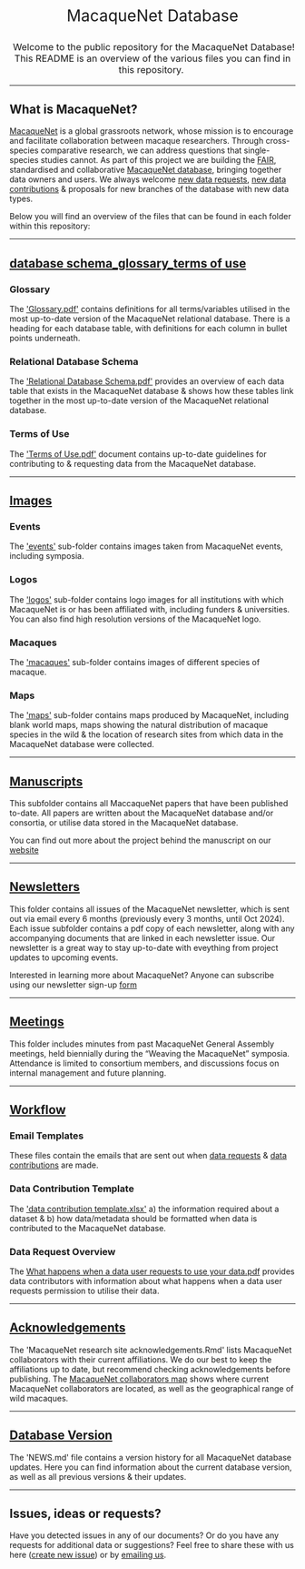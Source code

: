 <h1 style="font-weight:normal" align="center">

 MacaqueNet Database 

</h1>

<h3 style="font-weight:normal" align="center">

 Welcome to the public repository for the MacaqueNet Database! <br> This README is an overview of the various files you can find in this repository. 

</h3>

------------------------------------------------------------------------

## What is MacaqueNet?

[MacaqueNet](https://macaquenet.github.io/) is a global grassroots network, whose mission is to encourage and facilitate collaboration between macaque researchers. Through cross-species comparative research, we can address questions that single-species studies cannot. As part of this project we are building the [FAIR](https://www.go-fair.org/fair-principles/), standardised and collaborative [MacaqueNet database](https://macaquenet.github.io/database/), bringing together data owners and users. We always welcome [new data requests](https://docs.google.com/forms/d/e/1FAIpQLSfR3pvQBxVdw8PK0UhnTfzd2Ty85oLSY3HVHmApoq7s-n26Jg/viewform), [new data contributions](https://docs.google.com/forms/d/e/1FAIpQLSfZYgh6GKW_CmiwbJu4KPil3OUEYgnB3ZUQjMhJ3XfZs2WPhw/viewform) & proposals for new branches of the database with new data types.

Below you will find an overview of the files that can be found in each folder within this repository:

------------------------------------------------------------------------

## [database schema_glossary_terms of use](https://github.com/MacaqueNet/database/tree/main/database%20schema_glossary_terms%20of%20use)

### Glossary

The ['Glossary.pdf'](https://github.com/MacaqueNet/database/blob/main/database%20schema_glossary_terms%20of%20use/Glossary.pdf) contains definitions for all terms/variables utilised in the most up-to-date version of the MacaqueNet relational database. There is a heading for each database table, with definitions for each column in bullet points underneath.

### Relational Database Schema

The ['Relational Database Schema.pdf'](https://github.com/MacaqueNet/database/blob/main/database%20schema_glossary_terms%20of%20use/Relational%20Database%20Schema.pdf) provides an overview of each data table that exists in the MacaqueNet database & shows how these tables link together in the most up-to-date version of the MacaqueNet relational database.

### Terms of Use

The ['Terms of Use.pdf'](https://github.com/MacaqueNet/database/blob/main/database%20schema_glossary_terms%20of%20use/Terms%20of%20Use.pdf) document contains up-to-date guidelines for contributing to & requesting data from the MacaqueNet database.

------------------------------------------------------------------------

## [Images](https://github.com/MacaqueNet/database/tree/main/images)

### Events

The ['events'](https://github.com/MacaqueNet/database/tree/main/images/events) sub-folder contains images taken from MacaqueNet events, including symposia.

### Logos

The ['logos'](https://github.com/MacaqueNet/database/tree/main/images/logos) sub-folder contains logo images for all institutions with which MacaqueNet is or has been affiliated with, including funders & universities. You can also find high resolution versions of the MacaqueNet logo.

### Macaques

The ['macaques'](https://github.com/MacaqueNet/database/tree/main/images/macaques) sub-folder contains images of different species of macaque.

### Maps

The ['maps'](https://github.com/MacaqueNet/database/tree/main/images/maps) sub-folder contains maps produced by MacaqueNet, including blank world maps, maps showing the natural distribution of macaque species in the wild & the location of research sites from which data in the MacaqueNet database were collected.

------------------------------------------------------------------------

## [Manuscripts](https://github.com/MacaqueNet/database/tree/main/manuscripts)

This subfolder contains all MaccaqueNet papers that have been published to-date. All papers are written about the MacaqueNet database and/or consortia, or utilise data stored in the MacaqueNet database.

You can find out more about the project behind the manuscript on our [website](https://macaquenet.github.io/)

------------------------------------------------------------------------

## [Newsletters](https://github.com/MacaqueNet/database/tree/main/newsletters)

This folder contains all issues of the MacaqueNet newsletter, which is sent out via email every 6 months (previously every 3 months, until Oct 2024). Each issue subfolder contains a pdf copy of each newsletter, along with any accompanying documents that are linked in each newsletter issue. Our newsletter is a great way to stay up-to-date with eveything from project updates to upcoming events. 

Interested in learning more about MacaqueNet? Anyone can subscribe using our newsletter sign-up [form](https://docs.google.com/forms/d/e/1FAIpQLSef2OLRBd0Bd4PcgsASWWF8JEb2ZEL90XugA2lqLlRud7qDGQ/viewform?pli=1)

------------------------------------------------------------------------

## [Meetings](https://github.com/MacaqueNet/database/tree/main/meetings)

This folder includes minutes from past MacaqueNet General Assembly meetings, held biennially during the “Weaving the MacaqueNet” symposia. Attendance is limited to consortium members, and discussions focus on internal management and future planning.

------------------------------------------------------------------------



## [Workflow](https://github.com/MacaqueNet/database/blob/main/workflow/MacaqueNet%20workflow.pdf)

### Email Templates

These files contain the emails that are sent out when [data requests](https://github.com/MacaqueNet/database/blob/main/workflow/MacaqueNet%20data%20request%20emails) & [data contributions](https://github.com/MacaqueNet/database/blob/main/workflow/MacaqueNet%20data%20contribution%20emails) are made.

### Data Contribution Template

The ['data contribution template.xlsx'](https://github.com/MacaqueNet/database/blob/main/workflow/MacaqueNet%20social%20behavioral%20data%20contribution%20template.xlsx) a) the information required about a dataset & b) how data/metadata should be formatted when data is contributed to the MacaqueNet database.

### Data Request Overview

The [What happens when a data user requests to use your data.pdf](https://github.com/MacaqueNet/database/blob/main/workflow/What%20happens%20when%20a%20data%20user%20requests%20to%20use%20your%20data.pdf) provides data contributors with information about what happens when a data user requests permission to utilise their data.

------------------------------------------------------------------------

## [Acknowledgements](https://github.com/MacaqueNet/database/blob/main/MacaqueNet%20collaborators/MacaqueNet%20research%20sites%20acknowledgments.Rmd)

The 'MacaqueNet research site acknowledgements.Rmd' lists MacaqueNet collaborators with their current affiliations. We do our best to keep the affiliations up to date, but recommend checking acknowledgements before publishing. The [MacaqueNet collaborators map](https://github.com/MacaqueNet/database/blob/main/MacaqueNet%20collaborators/MacaqueNet%20collaborator%20map.pdf) shows where current MacaqueNet collaborators are located, as well as the geographical range of wild macaques.

------------------------------------------------------------------------

## [Database Version](https://github.com/MacaqueNet/database/blob/main/NEWS.md)

The 'NEWS.md' file contains a version history for all MacaqueNet database updates. Here you can find information about the current database version, as well as all previous versions & their updates.

------------------------------------------------------------------------

## Issues, ideas or requests?

Have you detected issues in any of our documents? Or do you have any requests for additional data or suggestions? Feel free to share these with us here ([create new issue](https://github.com/MacaqueNet/database/issues/new/choose)) or by [emailing us](mailto:MacaqueNet@gmail.com).
